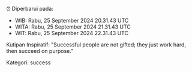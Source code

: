 ⏰ Diperbarui pada:
- WIB: Rabu, 25 September 2024 20.31.43 UTC
- WITA: Rabu, 25 September 2024 21.31.43 UTC
- WIT: Rabu, 25 September 2024 22.31.43 UTC

Kutipan Inspiratif:
"Successful people are not gifted; they just work hard, then succeed on purpose."


Kategori: success


